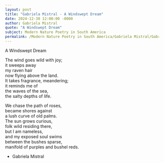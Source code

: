 ```yaml
---
layout: post
title: "Gabriela Mistral - A Windswept Dream"
date: 2024-12-30 12:00:00 -0000
author: Gabriela Mistral
quote: "A Windswept Dream"
subject: Modern Nature Poetry in South America
permalink: /Modern Nature Poetry in South America/Gabriela Mistral/Gabriela Mistral - A Windswept Dream
---
```


A Windswept Dream

The wind goes wild with joy;  
it sweeps away  
my raven hair  
now flying above the land.  
It takes fragrance, meandering;  
it reminds me of  
the waves of the sea,  
the salty depths of life.  

We chase the path of roses,  
became shores against  
a lush curve of old palms.  
The sun grows curious,  
folk wild residing there,  
but I am nameless,  
and my exposed soul swims  
between the bushes sparse,  
manifold of purples and bushel reds.

- Gabriela Mistral
